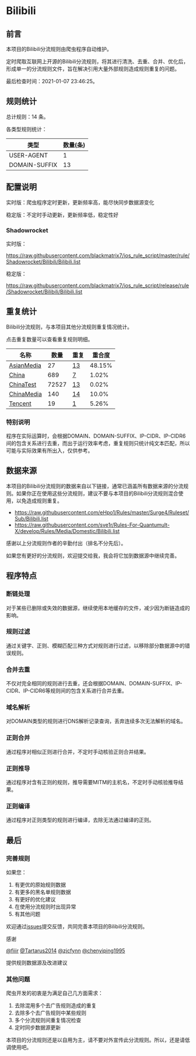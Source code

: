 # Bilibili

## 前言

本项目的Bilibili分流规则由爬虫程序自动维护。

定时爬取互联网上开源的Bilibili分流规则，将其进行清洗、去重、合并、优化后，形成单一的分流规则文件，旨在解决引用大量外部规则造成规则重复的问题。



最后检查时间：2021-01-07 23:46:25。

## 规则统计

总计规则：14 条。

各类型规则统计：

| 类型 | 数量(条) |
| ---- | ---- |
| USER-AGENT | 1 |
| DOMAIN-SUFFIX | 13 |
## 配置说明

实时版：爬虫程序定时更新，更新频率高，能尽快同步数据源变化

稳定版：不定时手动更新，更新频率低，稳定性好

### Shadowrocket 
实时版：

https://raw.githubusercontent.com/blackmatrix7/ios_rule_script/master/rule/Shadowrocket/Bilibili/Bilibili.list

稳定版：

https://raw.githubusercontent.com/blackmatrix7/ios_rule_script/release/rule/Shadowrocket/Bilibili/Bilibili.list

## 重复统计

Bilibili分流规则，与本项目其他分流规则重复情况统计。

点击重复数量可以查看重复规则明细。

| 名称 | 数量 | 重复 | 重合度 |
| ---- | ---- | ---- | ------ |
|  [AsianMedia](https://github.com/blackmatrix7/ios_rule_script/tree/master/rule/Shadowrocket/AsianMedia)    | 27   | [13](https://raw.githubusercontent.com/blackmatrix7/ios_rule_script/master/rule/Shadowrocket/Bilibili/Bilibili_Repeat.list)   |   48.15% |
|  [China](https://github.com/blackmatrix7/ios_rule_script/tree/master/rule/Shadowrocket/China)    | 689   | [7](https://raw.githubusercontent.com/blackmatrix7/ios_rule_script/master/rule/Shadowrocket/Bilibili/Bilibili_Repeat.list)   |   1.02% |
|  [ChinaTest](https://github.com/blackmatrix7/ios_rule_script/tree/master/rule/Shadowrocket/ChinaTest)    | 72527   | [13](https://raw.githubusercontent.com/blackmatrix7/ios_rule_script/master/rule/Shadowrocket/Bilibili/Bilibili_Repeat.list)   |   0.02% |
|  [ChinaMedia](https://github.com/blackmatrix7/ios_rule_script/tree/master/rule/Shadowrocket/ChinaMedia)    | 140   | [14](https://raw.githubusercontent.com/blackmatrix7/ios_rule_script/master/rule/Shadowrocket/Bilibili/Bilibili_Repeat.list)   |   10.0% |
|  [Tencent](https://github.com/blackmatrix7/ios_rule_script/tree/master/rule/Shadowrocket/Tencent)    | 19   | [1](https://raw.githubusercontent.com/blackmatrix7/ios_rule_script/master/rule/Shadowrocket/Bilibili/Bilibili_Repeat.list)   |   5.26% |
### 特别说明
程序在实际运算时，会根据DOMAIN、DOMAIN-SUFFIX、IP-CIDR、IP-CIDR6间的包含关系进行去重，而出于运行效率考虑，重复规则只统计纯文本匹配，所以可能与实际效果有所出入，仅供参考。

## 数据来源

本项目的Bilibili分流规则的数据来自以下链接，通常已涵盖所有数据来源的分流规则。如果你正在使用这些分流规则，建议不要与本项目的Bilibili分流规则混合使用，以免造成规则重复。

- https://raw.githubusercontent.com/eHpo1/Rules/master/Surge4/Ruleset/Sub/Bilibili.list
- https://raw.githubusercontent.com/sve1r/Rules-For-Quantumult-X/develop/Rules/Media/Domestic/Bilibili.list


感谢以上分流规则作者的辛勤付出（排名不分先后）。

如果您有更好的分流规则，欢迎提交给我，我会将它加到数据源中继续完善。

## 程序特点

### 断链处理

对于某些已删除或失效的数据源，继续使用本地缓存的文件，减少因为断链造成的影响。

### 规则过滤

通过关键字、正则、模糊匹配三种方式对规则进行过滤，以移除部分数据源中的错误规则。

### 合并去重

不仅对完全相同的规则进行去重，还会根据DOMAIN、DOMAIN-SUFFIX、IP-CIDR、IP-CIDR6等规则间的包含关系进行合并去重。

### 域名解析

对DOMAIN类型的规则进行DNS解析记录查询，丢弃连续多次无法解析的域名。

### 正则合并

通过程序对相似正则进行合并，不定时手动核验正则合并结果。

### 正则推导

通过程序对含有正则的规则，推导需要MITM的主机名，不定时手动核验推导结果。

### 正则编译

通过程序对正则类型的规则进行编译，去除无法通过编译的正则。

## 最后

### 完善规则

如果您：

1. 有更优的原始规则数据
2. 有更多的黑名单规则数据
3. 有更好的优化建议
4. 在使用分流规则时出现异常
5. 有其他问题

欢迎通过[issues](https://github.com/blackmatrix7/ios_rule_script/issues/new)提交反馈，共同完善本项目的Bilibili分流规则。

感谢

[@fiiir](https://github.com/fiiir) [@Tartarus2014](https://github.com/Tartarus2014) [@zjcfynn](https://github.com/zjcfynn) [@chenyiping1995](https://github.com/chenyiping1995) 

提供规则数据源及改进建议

### 其他问题

爬虫开发的初衷是为满足自己几方面需求：

1. 去除混用多个去广告规则造成的重复
2. 去除多个去广告规则中某些规则
3. 多个分流规则间重复情况检查
4. 定时同步数据源更新

本项目的分流规则还是以自用为主，请不要对外宣传此分流规则。所以，还是请低调使用吧。